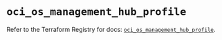 # `oci_os_management_hub_profile`

Refer to the Terraform Registry for docs: [`oci_os_management_hub_profile`](https://registry.terraform.io/providers/oracle/oci/7.19.0/docs/resources/os_management_hub_profile).
